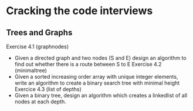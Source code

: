 # Cracking the code interviews
## Trees and Graphs 
Exercise 4.1 (graphnodes)
-  Given a directed graph and two nodes (S and E) design an algorithm to find out 
   whether there is a route between S to E
Exercise 4.2 (minimaltree)
- Given a sorted increasing order array with unique integer elements, 
  write an algorithm to create a binary search tree with minimal height
Exercice 4.3 (list of depths)
- Given a binary tree, design an algorithm which creates a linkedlist of all nodes
  at each depth.
 
